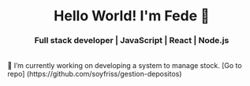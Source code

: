 <h1 align="center">Hello World! I'm Fede 👋</h1>
<h3 align="center"> Full stack developer | JavaScript | React | Node.js</h3>
<br>
🔭 I’m currently working on developing a system to manage stock. [Go to repo] (https://github.com/soyfriss/gestion-depositos)
